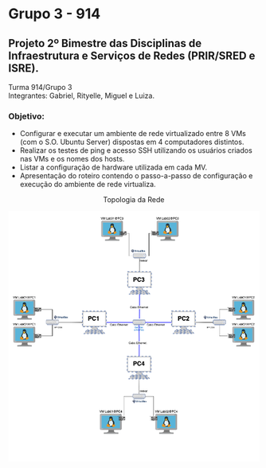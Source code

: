 # Grupo 3 - 914

## Projeto 2º Bimestre das Disciplinas de Infraestrutura e Serviços de Redes (PRIR/SRED e ISRE).

Turma 914/Grupo 3
<br>
Integrantes: Gabriel, Rityelle, Miguel e Luiza.

### Objetivo:
* Configurar e executar um ambiente de rede virtualizado entre 8 VMs (com o S.O. Ubuntu Server) dispostas em 4 computadores distintos.
* Realizar os testes de ping e acesso SSH utilizando os usuários criados nas VMs e os nomes dos hosts.
* Listar a configuração de hardware utilizada em cada MV.
* Apresentação do roteiro contendo o passo-a-passo de configuração e execução do ambiente de rede virtualiza.

<p><center> Topologia da Rede</center></p>   
   <img src="imagens/topologia.png" alt=""
	title="Topologia feita pelo Profº Alaelson"/>
